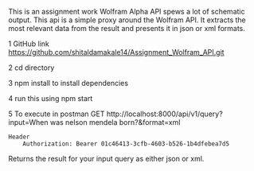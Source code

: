 This is an assignment work
	Wolfram Alpha API spews a lot of schematic output.
	This api is a simple proxy around the Wolfram API.
	It extracts the most relevant data from the result and
	presents it in json or xml formats. 

1 GitHub link 
	https://github.com/shitaldamakale14/Assignment_Wolfram_API.git

2 cd directory

3 npm install to install dependencies 

4 run this using npm start
 
5 To execute in postman 
	GET http://localhost:8000/api/v1/query?input=When was nelson mendela born?&format=xml
	
	Header 
		Authorization: Bearer 01c46413-3cfb-4603-b526-1b4dfebea7d5

  Returns the result for your input query as either json or xml.

